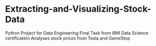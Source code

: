 # Extracting-and-Visualizing-Stock-Data
Python Project for Data Engineering Final Task from IBM Data Science certificate\n
Analyses stock prices from Tesla and GameStop
